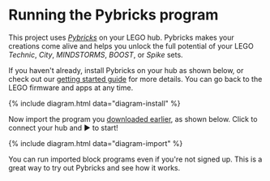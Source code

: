 # Running the Pybricks program

This project uses <a href="https://code.pybricks.com/" target="_blank">
_Pybricks_</a> on your LEGO hub. Pybricks makes your creations
come alive and helps you unlock the full potential of your LEGO _Technic_,
_City_, _MINDSTORMS_, _BOOST_, or _Spike_ sets.

If you haven't already, install Pybricks on your hub as shown below, or check
out our [getting started guide](/install) for more details. You can go
back to the LEGO firmware and apps at any time.

{% include diagram.html data="diagram-install" %}

Now import the program you <a href="#block-program">downloaded earlier</a>, as
shown below. Click <i class="fab fa-bluetooth"></i> to connect your hub and ▶ to
start!

{% include diagram.html data="diagram-import" %}

You can run imported block programs even if you're not signed up. This is a
great way to try out Pybricks and see how it works.
